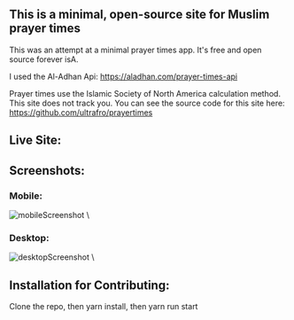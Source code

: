 ## This is a minimal, open-source site for Muslim prayer times

This was an attempt at a minimal prayer times app. It's free and open source forever isA. 

I used the Al-Adhan Api: https://aladhan.com/prayer-times-api

Prayer times use the Islamic Society of North America calculation method. This site does not track you. You can see the source code for this site here: https://github.com/ultrafro/prayertimes

## Live Site:

## Screenshots:

### Mobile:
![mobileScreenshot](https://user-images.githubusercontent.com/3029964/103339719-298ede00-4a50-11eb-90ad-fdc02e1b0260.JPG)
\

### Desktop:
![desktopScreenshot](https://user-images.githubusercontent.com/3029964/103339731-327faf80-4a50-11eb-8172-6d287591e6b3.JPG)
\

## Installation for Contributing:
Clone the repo, then yarn install, then yarn run start
